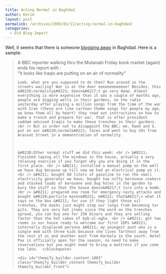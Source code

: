 ```yaml
---
title: Acting Normal in Baghdad
author: Kerim
layout: post
permalink: /archives/2003/03/11/acting-normal-in-baghdad/
categories:
  - Old Blog Import
---
```

Well, it seems that there is someone <a href="http://dear_raed.blogspot.com/" onclick="_gaq.push(['_trackEvent', 'outbound-article', 'http://dear_raed.blogspot.com/', 'blogging away']);" >blogging away</a> in Baghdad. Here is a sample:


>   A BBC reporter walking thru the Mutanabi Friday book market (again) ends his report with : <br /> &#8220;It looks like Iraqis are putting on an air of normality&#8221;  
>   
>   
>     Look, what are you supposed to do then? Run around in the streets wailing? War is at the door eeeeeeeeeeeee! Besides, this &#8220;normality&#8221; doesn&#8217;t go very deep. Almost everything is more expensive than it was a couple of months ago, people are digging wells in their gardens, on the radio yesterday after playing a million songs from the time of the war with Iran (these are like cartoon theme songs for people my age, we know them all by heart) they read out instructions on how to make a trench and prepare for war, that is after president saddam advised Iraqis to make these trenches in their gardens. <br /> But in order not to disappoint the BBC; me, Raed and G. put on our &#8220;normal&#8221; faces and went to buy CDs from Arassat Street in a demonstration of normality.
>   
>   
>   
>     &#8230;Other normal stuff we did this week: <br /> &#8211; Finished taping all the windows in the house, actually a very relaxing exercise if you forget why you are doing it in the first place. <br /> &#8211; installed a manual pump on the well we have dug because up till now we had an electrical pump on it. <br /> &#8211; bought 60 liters of gasoline to run the small electricity generator we have, bought two nifty kerosene cookers and stocked loads of kerosene and dug holes in the garden to bury the stuff so that the house doesn&#8217;t turn into a bomb. <br /> &#8211; prepared one room for emergency nasty attacks and bought &#8220;particle masks&#8221; &#8211; that&#8217;s what it says on the box &#8211; for use if they light those oil trenches, the masks just might stop our lungs from becoming tar pits. They are very hot items since the word on the trenches spread, you can buy one for 250 Dinars and they are selling faster than the hot cakes of bab-al-agha. <br /> &#8211; got two rooms in our house ready to welcome our first IDPs &#8211; internally displaced persons &#8211; my youngest aunt who is a single mom with three kids because she lives farthest away from the rest of us and another aunt from Karbala in the south. Hotel Pax is officially open for the season, no need to make reservations but you might need to bring a mattress if you come too late.  </blockquote> 
>     
>     <div id="themify_builder_content-1003" class="themify_builder_content themify_builder themify_builder_front">
>
>     
>     
>    